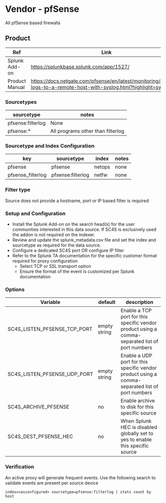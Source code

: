 # Vendor - pfSense

All pfSense based firewalls


## Product


| Ref            | Link                                                                                                    |
|----------------|---------------------------------------------------------------------------------------------------------|
| Splunk Add-on  | https://splunkbase.splunk.com/app/1527/                                                                 |
| Product Manual | https://docs.netgate.com/pfsense/en/latest/monitoring/copying-logs-to-a-remote-host-with-syslog.html?highlight=syslog |


### Sourcetypes

| sourcetype     | notes                                                                                                   |
|----------------|---------------------------------------------------------------------------------------------------------|
| pfsense:filterlog  | None |
| pfsense:* | All programs other than filterlog |

### Sourcetype and Index Configuration

| key            | sourcetype     | index          | notes          |
|----------------|----------------|----------------|----------------|
| pfsense      | pfsense     | netops          | none          |
| pfsense_filterlog      | pfsense:filterlog      | netfw          | none          |

### Filter type

Source does not provide a hostname, port or IP based filter is required

### Setup and Configuration

* Install the Splunk Add-on on the search head(s) for the user communities interested in this data source. If SC4S is exclusively used the addon is not required on the indexer.
* Review and update the splunk_metadata.csv file and set the index and sourcetype as required for the data source.
* Configure a dedicated SC4S port OR configure IP filter 
* Refer to the Splunk TA documentation for the specific customer format required for proxy configuration
    * Select TCP or SSL transport option
    * Ensure the format of the event is customized per Splunk documentation

### Options

| Variable       | default        | description    |
|----------------|----------------|----------------|
| SC4S_LISTEN_PFSENSE_TCP_PORT      | empty string      | Enable a TCP port for this specific vendor product using a comma-separated list of port numbers |
| SC4S_LISTEN_PFSENSE_UDP_PORT      | empty string      | Enable a UDP port for this specific vendor product using a comma-separated list of port numbers |
| SC4S_ARCHIVE_PFSENSE | no | Enable archive to disk for this specific source |
| SC4S_DEST_PFSENSE_HEC | no | When Splunk HEC is disabled globally set to yes to enable this specific source | 

### Verification

An active proxy will generate frequent events. Use the following search to validate events are present per source device

```
index=<asconfigured> sourcetype=pfsense:filterlog | stats count by host
```
